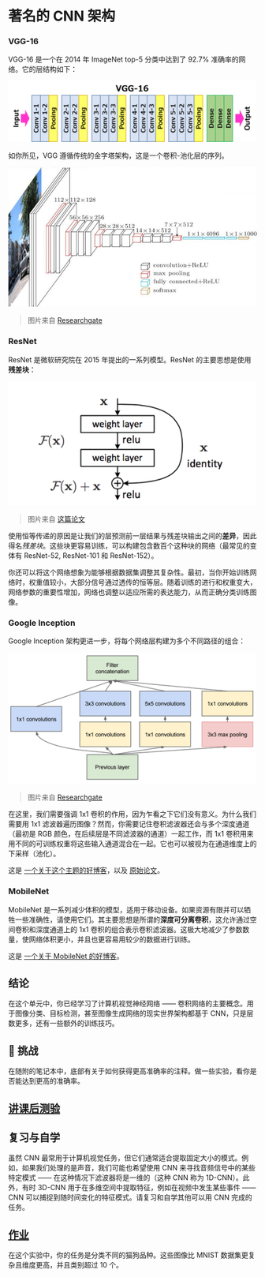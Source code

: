 # 著名的 CNN 架构

### VGG-16

VGG-16 是一个在 2014 年 ImageNet top-5 分类中达到了 92.7% 准确率的网络。它的层结构如下：

![ImageNet Layers](images/vgg-16-arch1.jpg)

如你所见，VGG 遵循传统的金字塔架构，这是一个卷积-池化层的序列。

![ImageNet Pyramid](images/vgg-16-arch.jpg)

> 图片来自 [Researchgate](https://www.researchgate.net/figure/Vgg16-model-structure-To-get-the-VGG-NIN-model-we-replace-the-2-nd-4-th-6-th-7-th_fig2_335194493)

### ResNet

ResNet 是微软研究院在 2015 年提出的一系列模型。ResNet 的主要思想是使用**残差块**：

![ResNet Block](images/resnet-block.png)

> 图片来自 [这篇论文](https://arxiv.org/pdf/1512.03385.pdf)

使用恒等传递的原因是让我们的层预测前一层结果与残差块输出之间的**差异**，因此得名*残差块*。这些块更容易训练，可以构建包含数百个这种块的网络（最常见的变体有 ResNet-52, ResNet-101 和 ResNet-152）。

你还可以将这个网络想象为能够根据数据集调整其复杂性。最初，当你开始训练网络时，权重值较小，大部分信号通过透传的恒等层。随着训练的进行和权重变大，网络参数的重要性增加，网络也调整以适应所需的表达能力，从而正确分类训练图像。

### Google Inception

Google Inception 架构更进一步，将每个网络层构建为多个不同路径的组合：

![Inception](images/inception.png)

> 图片来自 [Researchgate](https://www.researchgate.net/figure/Inception-module-with-dimension-reductions-left-and-schema-for-Inception-ResNet-v1_fig2_355547454)

在这里，我们需要强调 1x1 卷积的作用，因为乍看之下它们没有意义。为什么我们需要用 1x1 滤波器遍历图像？然而，你需要记住卷积滤波器还会与多个深度通道（最初是 RGB 颜色，在后续层是不同滤波器的通道）一起工作，而 1x1 卷积用来用不同的可训练权重将这些输入通道混合在一起。它也可以被视为在通道维度上的下采样（池化）。

这是 [一个关于这个主题的好博客](https://medium.com/analytics-vidhya/talented-mr-1x1-comprehensive-look-at-1x1-convolution-in-deep-learning-f6b355825578)，以及 [原始论文](https://arxiv.org/pdf/1312.4400.pdf)。

### MobileNet

MobileNet 是一系列减少体积的模型，适用于移动设备。如果资源有限并可以牺牲一些准确性，请使用它们。其主要思想是所谓的**深度可分离卷积**，这允许通过空间卷积和深度通道上的 1x1 卷积的组合表示卷积滤波器。这极大地减少了参数数量，使网络体积更小，并且也更容易用较少的数据进行训练。

这是 [一个关于 MobileNet 的好博客](https://medium.com/analytics-vidhya/image-classification-with-mobilenet-cc6fbb2cd470)。

## 结论

在这个单元中，你已经学习了计算机视觉神经网络 —— 卷积网络的主要概念。用于图像分类、目标检测，甚至图像生成网络的现实世界架构都基于 CNN，只是层数更多，还有一些额外的训练技巧。

## 🚀 挑战

在随附的笔记本中，底部有关于如何获得更高准确率的注释。做一些实验，看你是否能达到更高的准确率。

## [讲课后测验](https://red-field-0a6ddfd03.1.azurestaticapps.net/quiz/207)

## 复习与自学

虽然 CNN 最常用于计算机视觉任务，但它们通常适合提取固定大小的模式。例如，如果我们处理的是声音，我们可能也希望使用 CNN 来寻找音频信号中的某些特定模式 —— 在这种情况下滤波器将是一维的（这种 CNN 称为 1D-CNN）。此外，有时 3D-CNN 用于在多维空间中提取特征，例如在视频中发生某些事件 —— CNN 可以捕捉到随时间变化的特征模式。请复习和自学其他可以用 CNN 完成的任务。

## [作业](lab/README_chs.md)

在这个实验中，你的任务是分类不同的猫狗品种。这些图像比 MNIST 数据集更复杂且维度更高，并且类别超过 10 个。